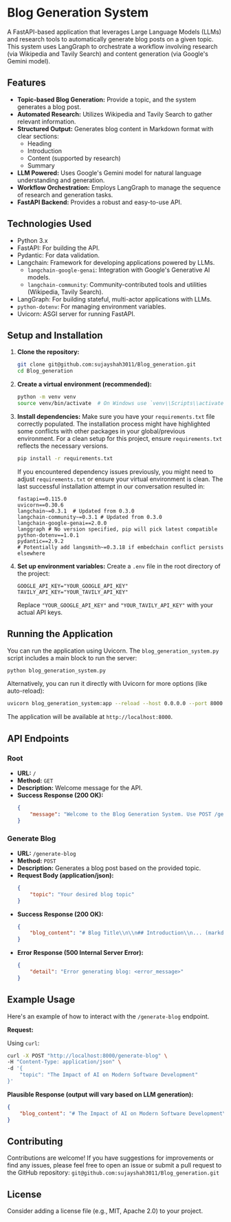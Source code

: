 # Blog Generation System

A FastAPI-based application that leverages Large Language Models (LLMs) and research tools to automatically generate blog posts on a given topic. This system uses LangGraph to orchestrate a workflow involving research (via Wikipedia and Tavily Search) and content generation (via Google's Gemini model).

## Features

*   **Topic-based Blog Generation:** Provide a topic, and the system generates a blog post.
*   **Automated Research:** Utilizes Wikipedia and Tavily Search to gather relevant information.
*   **Structured Output:** Generates blog content in Markdown format with clear sections:
    *   Heading
    *   Introduction
    *   Content (supported by research)
    *   Summary
*   **LLM Powered:** Uses Google's Gemini model for natural language understanding and generation.
*   **Workflow Orchestration:** Employs LangGraph to manage the sequence of research and generation tasks.
*   **FastAPI Backend:** Provides a robust and easy-to-use API.

## Technologies Used

*   Python 3.x
*   FastAPI: For building the API.
*   Pydantic: For data validation.
*   Langchain: Framework for developing applications powered by LLMs.
    *   `langchain-google-genai`: Integration with Google's Generative AI models.
    *   `langchain-community`: Community-contributed tools and utilities (Wikipedia, Tavily Search).
*   LangGraph: For building stateful, multi-actor applications with LLMs.
*   `python-dotenv`: For managing environment variables.
*   Uvicorn: ASGI server for running FastAPI.

## Setup and Installation

1.  **Clone the repository:**
    ```bash
    git clone git@github.com:sujayshah3011/Blog_generation.git
    cd Blog_generation
    ```

2.  **Create a virtual environment (recommended):**
    ```bash
    python -m venv venv
    source venv/bin/activate  # On Windows use `venv\\Scripts\\activate`
    ```

3.  **Install dependencies:**
    Make sure you have your `requirements.txt` file correctly populated. The installation process might have highlighted some conflicts with other packages in your global/previous environment. For a clean setup for this project, ensure `requirements.txt` reflects the necessary versions.
    ```bash
    pip install -r requirements.txt
    ```
    If you encountered dependency issues previously, you might need to adjust `requirements.txt` or ensure your virtual environment is clean. The last successful installation attempt in our conversation resulted in:
    ```pip-requirements
    fastapi==0.115.0
    uvicorn==0.30.6
    langchain~=0.3.1  # Updated from 0.3.0
    langchain-community~=0.3.1 # Updated from 0.3.0
    langchain-google-genai==2.0.0
    langgraph # No version specified, pip will pick latest compatible
    python-dotenv==1.0.1
    pydantic==2.9.2
    # Potentially add langsmith~=0.3.18 if embedchain conflict persists elsewhere
    ```

4.  **Set up environment variables:**
    Create a `.env` file in the root directory of the project:
    ```env
    GOOGLE_API_KEY="YOUR_GOOGLE_API_KEY"
    TAVILY_API_KEY="YOUR_TAVILY_API_KEY"
    ```
    Replace `"YOUR_GOOGLE_API_KEY"` and `"YOUR_TAVILY_API_KEY"` with your actual API keys.

## Running the Application

You can run the application using Uvicorn. The `blog_generation_system.py` script includes a main block to run the server:

```bash
python blog_generation_system.py
```

Alternatively, you can run it directly with Uvicorn for more options (like auto-reload):

```bash
uvicorn blog_generation_system:app --reload --host 0.0.0.0 --port 8000
```

The application will be available at `http://localhost:8000`.

## API Endpoints

### Root

*   **URL:** `/`
*   **Method:** `GET`
*   **Description:** Welcome message for the API.
*   **Success Response (200 OK):**
    ```json
    {
        "message": "Welcome to the Blog Generation System. Use POST /generate-blog to generate a blog."
    }
    ```

### Generate Blog

*   **URL:** `/generate-blog`
*   **Method:** `POST`
*   **Description:** Generates a blog post based on the provided topic.
*   **Request Body (application/json):**
    ```json
    {
        "topic": "Your desired blog topic"
    }
    ```
*   **Success Response (200 OK):**
    ```json
    {
        "blog_content": "# Blog Title\\n\\n## Introduction\\n... (markdown content) ..."
    }
    ```
*   **Error Response (500 Internal Server Error):**
    ```json
    {
        "detail": "Error generating blog: <error_message>"
    }
    ```

## Example Usage

Here's an example of how to interact with the `/generate-blog` endpoint.

**Request:**

Using `curl`:
```bash
curl -X POST "http://localhost:8000/generate-blog" \
-H "Content-Type: application/json" \
-d '{
    "topic": "The Impact of AI on Modern Software Development"
}'
```

**Plausible Response (output will vary based on LLM generation):**

```json
{
    "blog_content": "# The Impact of AI on Modern Software Development\n\n**Introduction:**\n\nThe software development landscape is undergoing a dramatic transformation, fueled by the rapid advancements in artificial intelligence (AI).  No longer a futuristic fantasy, AI is becoming an integral part of the software development lifecycle, impacting everything from coding and testing to deployment and maintenance. This blog post explores the multifaceted ways AI is reshaping the way we build software, examining both the exciting opportunities and the potential challenges it presents.\n\n\n**Content:**\n\nWhile concrete research data isn't provided, we can still explore the significant impact AI is having on modern software development based on widely observed trends.  AI's influence manifests in several key areas:\n\n* **AI-Powered Code Generation:** Tools are emerging that can generate code snippets, even entire functions, based on natural language descriptions.  Imagine describing the functionality you need in plain English, and an AI assistant generating the corresponding code in your chosen language. This dramatically accelerates development, reducing time spent on repetitive tasks and allowing developers to focus on more complex problem-solving.  While these tools aren't perfect and require human oversight, their potential for boosting productivity is undeniable.\n\n* **Improved Code Quality and Security:** AI can analyze code for bugs, vulnerabilities, and style inconsistencies far more efficiently than a human reviewer.  Static and dynamic analysis powered by machine learning algorithms can identify potential problems early in the development process, leading to more robust and secure software.  This is crucial in today's security-conscious environment.\n\n* **Automated Testing and Debugging:**  AI is revolutionizing software testing by automating test case generation and execution.  Machine learning models can identify patterns in code and predict potential failure points, allowing developers to focus their testing efforts on the most critical areas.  Similarly, AI-powered debugging tools can assist in identifying and resolving errors more quickly and efficiently.\n\n* **Enhanced Collaboration and Communication:**  AI-powered tools can facilitate better communication and collaboration among development teams.  For example, AI chatbots can answer common questions, provide code documentation, and even assist with project management tasks, freeing up developers to concentrate on core development activities.\n\n* **Personalized Development Experiences:** AI can tailor the development environment to individual developer preferences and skill levels.  This could include intelligent code completion, personalized tutorials, and adaptive learning platforms that help developers improve their skills and efficiency.\n\n\n**Challenges:**\n\nDespite the many advantages, integrating AI into software development also presents challenges:\n\n* **Data Dependency:** AI models require large amounts of training data, which may not always be available or readily accessible.\n* **Bias and Fairness:** AI algorithms can inherit biases present in the training data, potentially leading to unfair or discriminatory outcomes in the software they generate.\n* **Explainability and Transparency:**  Understanding how complex AI models arrive at their decisions can be difficult, making it challenging to debug or troubleshoot errors.\n* **Job Displacement Concerns:**  While AI will likely augment rather than replace human developers, concerns about job displacement remain a valid area of discussion.\n\n\n**Summary:**\n\nAI is rapidly transforming modern software development, offering significant opportunities for increased productivity, improved code quality, and enhanced security.  AI-powered tools are automating repetitive tasks, improving collaboration, and personalizing the development experience. However, challenges related to data dependency, bias, explainability, and job displacement must be addressed to ensure responsible and ethical integration of AI into the software development lifecycle.  The future of software development is undoubtedly intertwined with AI, and navigating this evolving landscape requires a careful balance of embracing innovation and mitigating potential risks.\n"
}
```

## Contributing

Contributions are welcome! If you have suggestions for improvements or find any issues, please feel free to open an issue or submit a pull request to the GitHub repository: `git@github.com:sujayshah3011/Blog_generation.git`

## License

Consider adding a license file (e.g., MIT, Apache 2.0) to your project.
